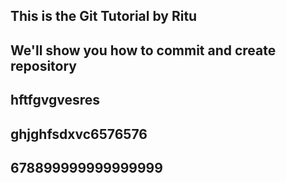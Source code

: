 ## This is the Git Tutorial by Ritu
## We'll show you how to commit and create repository
## hftfgvgvesres
## ghjghfsdxvc6576576
## 678899999999999999
